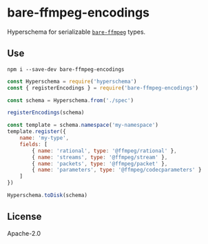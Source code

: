 # bare-ffmpeg-encodings

Hyperschema for serializable [`bare-ffmpeg`](/holepunchto/bare-ffmpeg) types.

## Use

```console
npm i --save-dev bare-ffmpeg-encodings
```

```js
const Hyperschema = require('hyperschema')
const { registerEncodings } = require('bare-ffmpeg-encodings')

const schema = Hyperschema.from('./spec')

registerEncodings(schema)

const template = schema.namespace('my-namespace')
template.register({
    name: 'my-type',
    fields: [
        { name: 'rational', type: '@ffmpeg/rational' },
        { name: 'streams', type: '@ffmpeg/stream' },
        { name: 'packets', type: '@ffmpeg/packet' },
        { name: 'parameters', type: '@ffmpeg/codecparameters' }
    ]
})

Hyperschema.toDisk(schema)
```

## License

Apache-2.0
